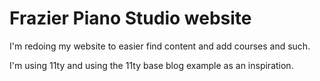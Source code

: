 # Frazier Piano Studio website

I'm redoing my website to easier find content and add courses and such.

I'm using 11ty and using the 11ty base blog example as an inspiration.